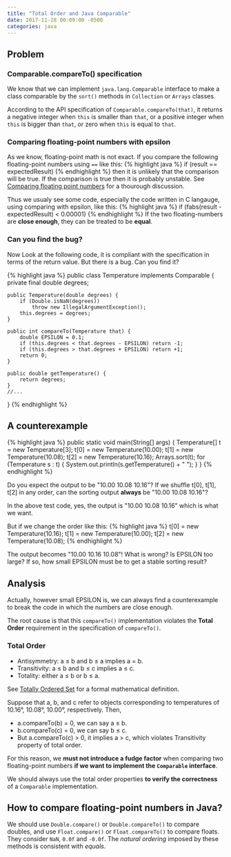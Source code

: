 ```yaml
---
title: "Total Order and Java Comparable"
date: 2017-11-28 00:09:00 -0500
categories: java
---
```


## Problem
### Comparable.compareTo() specification

We know that we can implement `java.lang.Comparable` interface to make a class comparable by the `sort()` methods in `Collection` or `Arrays` classes.  

According to the API specification of `Comparable.compareTo(that)`, it returns a negative integer when `this` is smaller than `that`, or a positive integer when `this` is bigger than `that`, or zero when `this` is equal to `that`.

### Comparing floating-point numbers with epsilon

As we know, floating-point math is not exact.  If you compare the following floating-point numbers using `==` like this:
{% highlight java %}
if (result == expectedResult)
{% endhighlight %}
then it is unlikely that the comparison will be true.  If the comparison is true then it is probably unstable.  See [Comparing floating point numbers](http://www.cygnus-software.com/papers/comparingfloats/Comparing%20floating%20point%20numbers.htm) for a thourough discussion.

Thus we usualy see some code, especially the code written in C langauge, using comparing with epsilon, like this:
{% highlight java %}
if (fabs(result - expectedResult) < 0.00001)
{% endhighlight %}
If the two floating-numbers are **close enough**, they can be treated to be **equal**.

### Can you find the bug?

Now Look at the following code, it is compliant with the specification in terms of the return value.  But there is a bug.  Can you find it?

{% highlight java %}
public class Temperature implements Comparable<Temperature> {
    private final double degrees;
    
    public Temperature(double degrees) {
        if (Double.isNaN(degrees))
            throw new IllegalArgumentException();
        this.degrees = degrees;
    }

    public int compareTo(Temperature that) {
        double EPSILON = 0.1;
        if (this.degrees < that.degrees - EPSILON) return -1;
        if (this.degrees > that.degrees + EPSILON) return +1;
        return 0;
    }

    public double getTemperature() {
        return degrees;
    }
    //...    
}
{% endhighlight %}


## A counterexample

{% highlight java %}
    public static void main(String[] args) {
        Temperature[] t = new Temperature[3];
        t[0] = new Temperature(10.00);
        t[1] = new Temperature(10.08);
        t[2] = new Temperature(10.16);
        Arrays.sort(t);
        for (Temperature s : t) {
            System.out.println(s.getTemperature() + " ");
        }
    }
{% endhighlight %}

Do you expect the output to be "10.00 10.08 10.16"?  If we shuffle t[0], t[1], t[2] in any order, can the sorting output **always** be "10.00 10.08 10.16"?

In the above test code, yes, the output is "10.00 10.08 10.16" which is what we want.

But if we change the order like this:
{% highlight java %}
        t[0] = new Temperature(10.16);
        t[1] = new Temperature(10.00);
        t[2] = new Temperature(10.08);
{% endhighlight %}

The output becomes "10.00 10.16 10.08"!  What is wrong?  Is EPSILON too large?  If so, how small EPSILON must be to get a stable sorting result?

## Analysis

Actually, however small EPSILON is, we can always find a counterexample to break the code in which the numbers are close enough.

The root cause is that this `compareTo()` implementation violates the **Total Order** requirement in the specification of `compareTo()`.

### Total Order
- Antisymmetry: a ≤ b and b ≤ a implies a = b.
- Transitivity: a ≤ b and b ≤ c implies a ≤ c.
- Totality: either a ≤ b or b ≤ a.

See [Totally Ordered Set](http://mathworld.wolfram.com/TotallyOrderedSet.html) for a formal mathematical definition.

Suppose that a, b, and c refer to objects corresponding to temperatures of 10.16°, 10.08°, 10.00°, respectively.  Then,

- a.compareTo(b) = 0, we can say a ≤ b.
- b.compareTo(c) = 0, we can say b ≤ c.
- But a.compareTo(c) > 0, it implies a > c, which violates Transitivity property of total order.

For this reason, we **must not introduce a fudge factor** when comparing two floating-point numbers **if we want to implement the `Comparable` interface**.

We should always use the total order properties **to verify the correctness** of a `Comparable` implementation.

## How to compare floating-point numbers in Java?
We should use `Double.compare()` or `Double.compareTo()` to compare doubles, and use `Float.compare()` or `Float.compareTo()` to compare floats.  They consider `NaN`, `0.0f` and `-0.0f`.  The _natural ordering_ imposed by these methods is consistent with _equals_.
